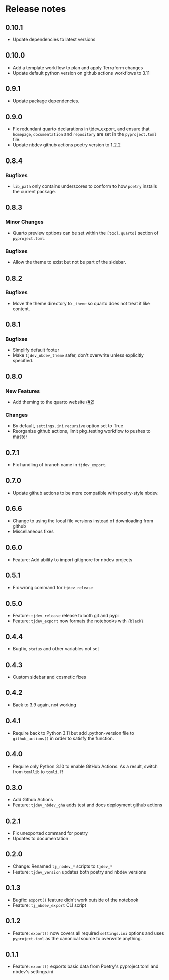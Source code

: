 # Release notes

<!-- do not remove -->

## 0.10.1

* Update dependencies to latest versions

## 0.10.0

* Add a template workflow to plan and apply Terraform changes 
* Update default python version on github actions workflows to 3.11

## 0.9.1

* Update package dependencies.

## 0.9.0

* Fix redundant quarto declarations in tjdev_export, and ensure that `homepage`,
  `documentation` and `repository` are set in the `pyproject.toml` file.
* Update nbdev github actions poetry version to 1.2.2

## 0.8.4

### Bugfixes 

- `lib_path` only contains underscores to conform to how `poetry` installs the current package. 

## 0.8.3

### Minor Changes 

- Quarto preview options can be set within the `[tool.quarto]` section of `pyproject.toml`. 

### Bugfixes 

- Allow the theme to exist but not be part of the sidebar. 

## 0.8.2

### Bugfixes 

- Move the theme directory to `_theme` so quarto does not treat it like content.

## 0.8.1

### Bugfixes 

- Simplify default footer
- Make `tjdev_nbdev_theme` safer, don't overwrite unless explicitly specified. 

## 0.8.0

### New Features

- Add theming to the quarto website ([#2](https://github.com/tjpalanca/tjutils-py/issues/2))

### Changes 

- By default, `settings.ini` `recursive` option set to True 
- Reorganize github actions, limit pkg_testing workflow to pushes to master 

## 0.7.1

* Fix handling of branch name in `tjdev_export`.

## 0.7.0

* Update github actions to be more compatible with poetry-style nbdev.

## 0.6.6

* Change to using the local file versions instead of downloading from github
* Miscellaneous fixes

## 0.6.0

* Feature: Add ability to import gitignore for nbdev projects

## 0.5.1

* Fix wrong command for `tjdev_release`

## 0.5.0

* Feature: `tjdev_release` release to both git and pypi 
* Feature: `tjdev_export` now formats the notebooks with `{black}`

## 0.4.4

* Bugfix, `status` and other variables not set

## 0.4.3

* Custom sidebar and cosmetic fixes

## 0.4.2

* Back to 3.9 again, not working

## 0.4.1

* Require back to Python 3.11 but add .python-version file to `github_actions()` in order to satisfy the function.

## 0.4.0

* Require only Python 3.10 to enable GitHub Actions. As a result, switch from `tomllib` to `tomli`.
R
## 0.3.0

* Add Github Actions 
* Feature: `tjdev_nbdev_gha` adds test and docs deployment github actions

## 0.2.1

* Fix unexported command for poetry 
* Updates to documentation

## 0.2.0

* Change: Renamed `tj_nbdev_*` scripts to `tjdev_*`
* Feature: `tjdev_version` updates both poetry and nbdev versions 

## 0.1.3

* Bugfix: `export()` feature didn't work outside of the notebook
* Feature: `tj_nbdev_export` CLI script

## 0.1.2

* Feature: `export()` now covers all required `settings.ini` options and uses `pyproject.toml` as the canonical source to overwrite anything.

## 0.1.1

* Feature: `export()` exports basic data from Poetry's pyproject.toml and nbdev's settings.ini
